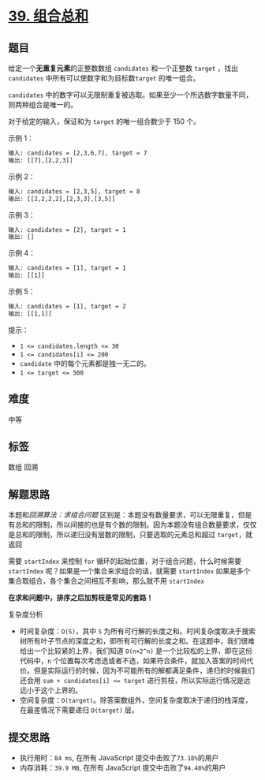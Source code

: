 # [39. 组合总和](https://leetcode-cn.com/problems/combination-sum/)

## 题目

给定一个**无重复元素**的正整数数组 `candidates` 和一个正整数 `target` ，找出 `candidates` 中所有可以使数字和为目标数`target` 的唯一组合。

`candidates` 中的数字可以无限制重复被选取。如果至少一个所选数字数量不同，则两种组合是唯一的。

对于给定的输入，保证和为 `target` 的唯一组合数少于 150 个。

示例 1：

```txt
输入: candidates = [2,3,6,7], target = 7
输出: [[7],[2,2,3]]
```

示例 2：

```txt
输入: candidates = [2,3,5], target = 8
输出: [[2,2,2,2],[2,3,3],[3,5]]
```

示例 3：

```txt
输入: candidates = [2], target = 1
输出: []
```

示例 4：

```txt
输入: candidates = [1], target = 1
输出: [[1]]
```

示例 5：

```txt
输入: candidates = [1], target = 2
输出: [[1,1]]
```

提示：

- `1 <= candidates.length <= 30`
- `1 <= candidates[i] <= 200`
- `candidate` 中的每个元素都是独一无二的。
- `1 <= target <= 500`

## 难度

中等

## 标签

数组 回溯

## 解题思路

本题和*回溯算法：求组合问题* 区别是：本题没有数量要求，可以无限重复，但是有总和的限制，所以间接的也是有个数的限制。因为本题没有组合数量要求，仅仅是总和的限制，所以递归没有层数的限制，只要选取的元素总和超过 `target`，就返回

需要 `startIndex` 来控制 `for` 循环的起始位置，对于组合问题，什么时候需要 `startIndex` 呢？如果是一个集合来求组合的话，就需要 `startIndex` 如果是多个集合取组合，各个集合之间相互不影响，那么就不用 `startIndex`

**在求和问题中，排序之后加剪枝是常见的套路！**

复杂度分析

- 时间复杂度：`O(S)`，其中 `S` 为所有可行解的长度之和。时间复杂度取决于搜索树所有叶子节点的深度之和，即所有可行解的长度之和。在这题中，我们很难给出一个比较紧的上界，我们知道 `O(n×2^n)` 是一个比较松的上界，即在这份代码中，`n` 个位置每次考虑选或者不选，如果符合条件，就加入答案的时间代价。但是实际运行的时候，因为不可能所有的解都满足条件，递归的时候我们还会用 `sum + candidates[i] <= target` 进行剪枝，所以实际运行情况是远远小于这个上界的。
- 空间复杂度：`O(target)`。除答案数组外，空间复杂度取决于递归的栈深度，在最差情况下需要递归 `O(target)` 层。

## 提交思路

- 执行用时：`84 ms`, 在所有 JavaScript 提交中击败了`73.18%`的用户
- 内存消耗：`39.9 MB`, 在所有 JavaScript 提交中击败了`94.48%`的用户
